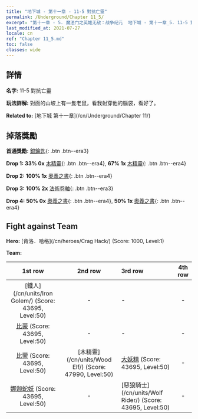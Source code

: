 ```yaml
---
title: "地下城 - 第十一章 - 11-5 對抗亡靈"
permalink: /Underground/Chapter 11_5/
excerpt: "第十一章 - 5. 魔法门之英雄无敌：战争纪元  地下城 - 第十一章_5. 11-5 對抗亡靈"
last_modified_at: 2021-07-27
locale: cn
ref: "Chapter 11_5.md"
toc: false
classes: wide
---
```


## 詳情

 **名字:** 11-5 對抗亡靈

 **玩法詳解:**       對面的山坡上有一隻老鼠，看我射穿他的腦袋，看好了。

 **Related to:** [地下城 第十一章](/cn/Underground/Chapter 11/)

## 掉落獎勵

 **首通獎勵:** [銀鑰匙](/cn/Items/con_693/){: .btn .btn--era3}

 **Drop 1:** **33% 0x** [木精靈](/cn/Items/unt_201/){: .btn .btn--era4}, **67% 1x** [木精靈](/cn/Items/unt_201/){: .btn .btn--era4}

 **Drop 2:** **100% 1x** [奧義之書](/cn/Items/mat_46/){: .btn .btn--era4}

 **Drop 3:** **100% 2x** [法術卷軸](/cn/Items/con_694/){: .btn .btn--era3}

 **Drop 4:** **50% 0x** [奧義之書](/cn/Items/mat_39/){: .btn .btn--era4}, **50% 1x** [奧義之書](/cn/Items/mat_39/){: .btn .btn--era4}


## Fight against Team
 **Hero:** [肯洛．哈格](/cn/heroes/Crag Hack/) (Score: 1000, Level:1)

 **Team:**


  | 1st row | 2nd row | 3rd row | 4th row |
  |:----:|:----:|:----|:----:|
  | [鐵人](/cn/units/Iron Golem/) (Score: 43695, Level:50)  | - | - | - |
  | [比蒙](/cn/units/Behemoth/) (Score: 43695, Level:50)  | - | - | - |
  | [比蒙](/cn/units/Behemoth/) (Score: 43695, Level:50)  | [木精靈](/cn/units/Wood Elf/) (Score: 47990, Level:50)  | [大妖精](/cn/units/Gremlin/) (Score: 43695, Level:50)  | - |
  | [娜迦蛇妖](/cn/units/Naga/) (Score: 43695, Level:50)  | - | [惡狼騎士](/cn/units/Wolf Rider/) (Score: 43695, Level:50)  | - |


